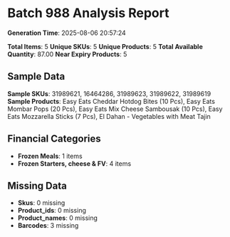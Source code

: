 # Batch 988 Analysis Report

**Generation Time**: 2025-08-06 20:57:24

**Total Items**: 5
**Unique SKUs**: 5
**Unique Products**: 5
**Total Available Quantity**: 87.00
**Near Expiry Products**: 5

## Sample Data
**Sample SKUs**: 31989621, 16464286, 31989623, 31989622, 31989619
**Sample Products**: Easy Eats Cheddar Hotdog Bites (10 Pcs), Easy Eats Mombar Pops (20 Pcs), Easy Eats Mix Cheese Sambousak (10 Pcs), Easy Eats Mozzarella Sticks (7 Pcs), El Dahan - Vegetables with Meat Tajin

## Financial Categories
- **Frozen Meals**: 1 items
- **Frozen Starters, cheese & FV**: 4 items

## Missing Data
- **Skus**: 0 missing
- **Product_ids**: 0 missing
- **Product_names**: 0 missing
- **Barcodes**: 3 missing
